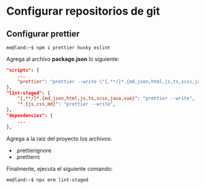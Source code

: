 # Configurar repositorios de git

## Configurar prettier

```console
me@land:~$ npm i prettier husky eslint
```

Agrega al archivo **package.json** lo siguiente:

```json
"scripts": {
    ...
    "prettier": "prettier --write \"{,**/}*.{md,json,html,js,ts,scss,java}\"",
},
"lint-staged": {
    "{,**/}*.{md,json,html,js,ts,scss,java,vue}": "prettier --write",
    "*.{js,css,md}": "prettier --write",
},
"dependencies": {
    ...
},
```

Agrega a la raiz del proyecto los archivos:

* .prettierignore
* .prettierrc

Finalmente, ejecuta el siguiente comando:

```console
me@land:~$ npx mrm lint-staged
```
